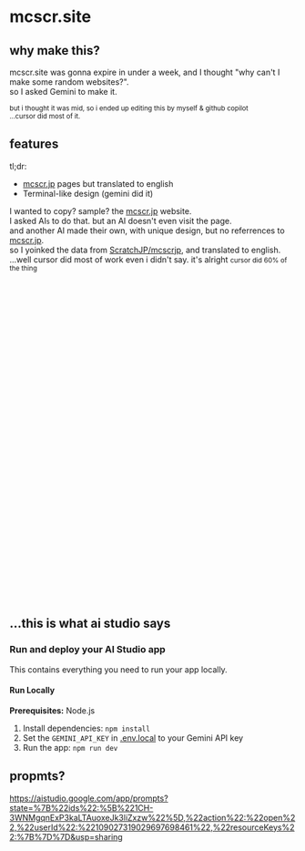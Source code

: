 # mcscr.site

## why make this?
mcscr.site was gonna expire in under a week, and I thought "why can't I make some random websites?".\
so I asked Gemini to make it.

<small>but i thought it was mid, so i ended up editing this by myself & github copilot\
...cursor did most of it.</small>

## features
tl;dr:
- <a href="https://mcscr.jp">mcscr.jp</a> pages but translated to english
- Terminal-like design (gemini did it)

I wanted to copy? sample? the <a href="https://mcscr.jp">mcscr.jp</a> website.\
I asked AI<small>s</small> to do that. but an AI doesn't even visit the page.\
and another AI made their own, with unique design, but no referrences to <a href="https://mcscr.jp">mcscr.jp</a>.\
so I yoinked the data from <a href="https://github.com/ScratchJP/mcscrjp">ScratchJP/mcscrjp</a>, and translated to english.
...well cursor did most of work even i didn't say. it's alright
<small>cursor did 60% of the thing</small>

\
\
\
\
\
\
\
\
\
\
\
\
\
\
\
\
\
\
\
\
\
\
\
\
\
\
\
\
\
\
\
\
&nbsp;

## ...this is what ai studio says
### Run and deploy your AI Studio app

This contains everything you need to run your app locally.

#### Run Locally

**Prerequisites:**  Node.js


1. Install dependencies:
   `npm install`
2. Set the `GEMINI_API_KEY` in [.env.local](.env.local) to your Gemini API key
3. Run the app:
   `npm run dev`


## propmts?
https://aistudio.google.com/app/prompts?state=%7B%22ids%22:%5B%221CH-3WNMgqnExP3kaLTAuoxeJk3liZxzw%22%5D,%22action%22:%22open%22,%22userId%22:%22109027319029697698461%22,%22resourceKeys%22:%7B%7D%7D&usp=sharing